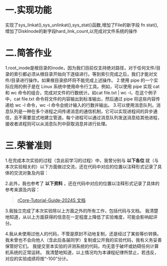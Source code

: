 # 一.实现功能
实现了sys_linkat(),sys_unlinkat(),sys_stat()函数,增加了File的新字段 fn stat(),增加了DiskInode的新字段hard_link_count,以完成对文件系统的操作
# 二.简答作业
1.root_inode是根目录的inode，因为我们目前仅支持绝对路径，对于任何文件/目录的索引都必须从根目录开始向下逐级进行。等到索引完成之后，我们才能对文件/目录进行操作。如果根目录损坏将不能完成上述操作。
2.使用 pipe 的一个实际应用的例子是在 Linux 系统中使用命令行工具。例如，可以使用 pipe 实现 cat 和 wc 命令的组合，完成对文件的行数统计。如cat file.txt | wc -l，在这个例子中，cat file.txt 命令将文件的内容输出到标准输出，然后通过 pipe 将这些内容传递给 wc -l 命令，wc -l 命令会统计输入的行数并输出。
3.可以使用消息队列。消息队列是一种在多个进程之间传递消息的通信机制，它可以实现进程间的异步通信，且不需要显式地建立管道。每个进程可以通过消息队列发送消息给其他进程，接收者进程则可以从消息队列中获取消息并进行处理。
# 三.荣誉准则

1.在完成本次实验的过程（含此前学习的过程）中，我曾分别与 **以下各位** 就（与本次实验相关的）以下方面做过交流，还在代码中对应的位置以注释形式记录了具体的交流对象及内容：

> 

2.此外，我也参考了 **以下资料** ，还在代码中对应的位置以注释形式记录了具体的参考来源及内容：

> [rCore-Tutorial-Guide-2024S 文档](https://learningos.cn/rCore-Tutorial-Guide-2024S/)

3.我独立完成了本次实验除以上方面之外的所有工作，包括代码与文档。 我清楚地知道，从以上方面获得的信息在一定程度上降低了实验难度，可能会影响起评分。

4.我从未使用过他人的代码，不管是原封不动地复制，还是经过了某些等价转换。 我未曾也不会向他人（含此后各届同学）复制或公开我的实验代码，我有义务妥善保管好它们。 我提交至本实验的评测系统的代码，均无意于破坏或妨碍任何计算机系统的正常运转。 我清楚地知道，以上情况均为本课程纪律所禁止，若违反，对应的实验成绩将按“-100”分计。